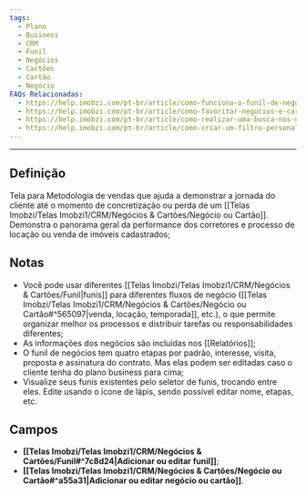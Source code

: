 ```yaml
---
tags:
  - Plano
  - Business
  - CRM
  - Funil
  - Negócios
  - Cartões
  - Cartão
  - Negócio
FAQs Relacionadas:
  - https://help.imobzi.com/pt-br/article/como-funciona-o-funil-de-negocios-h5u2aj/
  - https://help.imobzi.com/pt-br/article/como-favoritar-negocios-e-cartoes-no-funil-de-negocios-dskpzo/
  - https://help.imobzi.com/pt-br/article/como-realizar-uma-busca-nos-negocios-cartoes-skafjb/
  - https://help.imobzi.com/pt-br/article/como-criar-um-filtro-personalizado-em-negocios-e-cartoes-19frs7c/
---
```

---
## Definição

Tela para Metodologia de vendas que ajuda a demonstrar a jornada do cliente até o momento de concretização ou perda de um [[Telas Imobzi/Telas Imobzi1/CRM/Negócios & Cartões/Negócio ou Cartão]]. Demonstra o panorama geral da performance dos corretores e processo de locação ou venda de imóveis cadastrados;

## Notas

- Você pode usar diferentes [[Telas Imobzi/Telas Imobzi1/CRM/Negócios & Cartões/Funil|funis]] para diferentes fluxos de negócio ([[Telas Imobzi/Telas Imobzi1/CRM/Negócios & Cartões/Negócio ou Cartão#^565097|venda, locação, temporada]], etc.), o que permite organizar melhor os processos e distribuir tarefas ou responsabilidades diferentes;
- As informações dos negócios são incluídas nos [[Relatórios]];
- O funil de negócios tem quatro etapas por padrão, interesse, visita, proposta e assinatura do contrato. Mas elas podem ser editadas caso o cliente tenha do plano business para cima;
- Visualize seus funis existentes pelo seletor de funis, trocando entre eles. Edite usando o ícone de lápis, sendo possível editar nome, etapas, etc.

## Campos

- **[[Telas Imobzi/Telas Imobzi1/CRM/Negócios & Cartões/Funil#^7c8d24|Adicionar ou editar funil]]**;
- **[[Telas Imobzi/Telas Imobzi1/CRM/Negócios & Cartões/Negócio ou Cartão#^a55a31|Adicionar ou editar negócio ou cartão]]**.